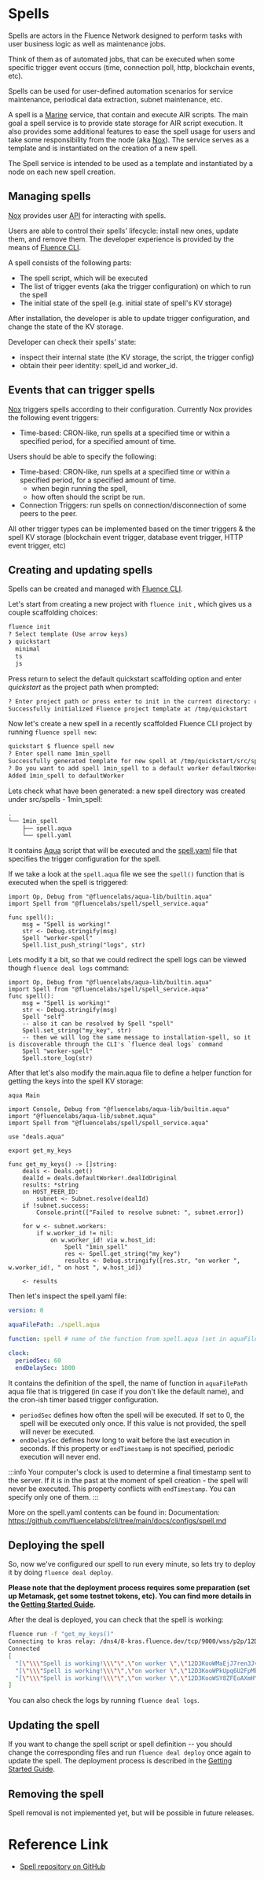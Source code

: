 # Spells

Spells are actors in the Fluence Network designed to perform tasks with user business logic as well as maintenance jobs. 

Think of them as of automated jobs, that can be executed when some specific trigger event occurs (time, connection poll, http, blockchain events, etc).

Spells can be used for user-defined automation scenarios for service maintenance, periodical data extraction, subnet maintenance, etc. 

A spell is a [Marine](/docs/marine-book/introduction.md) service, that contain and execute AIR scripts. The main goal a spell service is to provide state storage for AIR script execution. It also provides some additional features to ease the spell usage for users and take some responsibility from the node (aka [Nox](https://github.com/fluencelabs/nox)). The service serves as a template and is instantiated on the creation of a new spell.

The Spell service is intended to be used as a template and instantiated by a node on each new spell creation.

## Managing spells
[Nox](https://github.com/fluencelabs/nox) provides user [API](https://github.com/fluencelabs/spell/blob/c3be0974bac507c5d3adfef9ff7b6e6b7511385b/src/aqua/spell/api.aqua#L7) for interacting with spells.

Users are able to control their spells' lifecycle: install new ones, update them, and remove them. The developer experience is provided by the means of [Fluence CLI](https://github.com/fluencelabs/cli). 

A spell consists of the following parts: 
- The spell script, which will be executed
- The list of trigger events (aka the trigger configuration) on which to run the spell
- The initial state of the spell (e.g. initial state of spell's KV storage)

After installation, the developer is able to update trigger configuration, and change the state of the KV storage.


Developer can check their spells' state: 
- inspect their internal state (the KV storage, the script, the trigger config)
- obtain their peer identity: spell_id and worker_id.

## Events that can trigger spells
[Nox](https://github.com/fluencelabs/nox) triggers spells according to their configuration. Currently Nox provides the following event triggers:
- Time-based: CRON-like, run spells at a specified time or within a specified period, for a specified amount of time.

Users should be able to specify the following:
- Time-based: CRON-like, run spells at a specified time or within a specified period, for a specified amount of time.
    - when begin running the spell,
    - how often should the script be run.
- Connection Triggers: run spells on connection/disconnection of some peers to the peer.

All other trigger types can be implemented based on the timer triggers & the spell KV storage (blockchain event trigger, database event trigger, HTTP event trigger, etc)

## Creating and updating spells

Spells can be created and managed with [Fluence CLI](https://github.com/fluencelabs/cli). 

Let's start from creating a new project with `fluence init` , which gives us a couple scaffolding choices:
```bash
fluence init
? Select template (Use arrow keys)
❯ quickstart
  minimal
  ts
  js
```

Press return to select the default quickstart scaffolding option and enter *quickstart* as the project path when prompted:
```bash
? Enter project path or press enter to init in the current directory: quickstart
Successfully initialized Fluence project template at /tmp/quickstart
```

Now let's create a new spell in a recently scaffolded Fluence CLI project by running `fluence spell new`:
```bash
quickstart $ fluence spell new
? Enter spell name 1min_spell
Successfully generated template for new spell at /tmp/quickstart/src/spells/1min_spell
? Do you want to add spell 1min_spell to a default worker defaultWorker Yes
Added 1min_spell to defaultWorker
```

Lets check what have been generated: a new spell directory was created under src/spells - 1min_spell:
```bash
.
└── 1min_spell
    ├── spell.aqua
    └── spell.yaml
```

It contains [Aqua](/docs/aqua-book/introduction.md) script that will be executed and the [spell.yaml](https://github.com/fluencelabs/cli/blob/b8d6c5b9476962805a7fcf6bcc0cfb171089c584/docs/configs/spell.md) file that specifies the trigger configuration for the spell.

If we take a look at the `spell.aqua` file we see the `spell()` function that is executed when the spell is triggered:
```aqua
import Op, Debug from "@fluencelabs/aqua-lib/builtin.aqua"
import Spell from "@fluencelabs/spell/spell_service.aqua"

func spell():
    msg = "Spell is working!"
    str <- Debug.stringify(msg)
    Spell "worker-spell"
    Spell.list_push_string("logs", str)
```

Lets modify it a bit, so that we could redirect the spell logs can be viewed though `fluence deal logs` command:
```aqua
import Op, Debug from "@fluencelabs/aqua-lib/builtin.aqua"
import Spell from "@fluencelabs/spell/spell_service.aqua"
func spell():
    msg = "Spell is working!"
    str <- Debug.stringify(msg)
    Spell "self"
    -- also it can be resolved by Spell "spell"
    Spell.set_string("my_key", str)
    -- then we will log the same message to installation-spell, so it is discoverable through the CLI's `fluence deal logs` command
    Spell "worker-spell"
    Spell.store_log(str)
```

After that let's also modify the main.aqua file to define a helper function for getting the keys into the spell KV storage:
```aqua
aqua Main

import Console, Debug from "@fluencelabs/aqua-lib/builtin.aqua"
import "@fluencelabs/aqua-lib/subnet.aqua"
import Spell from "@fluencelabs/spell/spell_service.aqua"

use "deals.aqua"

export get_my_keys

func get_my_keys() -> []string:
    deals <- Deals.get()
    dealId = deals.defaultWorker!.dealIdOriginal
    results: *string
    on HOST_PEER_ID:
        subnet <- Subnet.resolve(dealId)
    if !subnet.success:
        Console.print(["Failed to resolve subnet: ", subnet.error])

    for w <- subnet.workers:
        if w.worker_id != nil:
            on w.worker_id! via w.host_id:
                Spell "1min_spell"
                res <- Spell.get_string("my_key")
                results <- Debug.stringify([res.str, "on worker ", w.worker_id!, " on host ", w.host_id])

    <- results

``` 

Then let's inspect the spell.yaml file:
```yaml
version: 0

aquaFilePath: ./spell.aqua

function: spell # name of the function from spell.aqua (set in aquaFilePath) to be executed

clock:
  periodSec: 60
  endDelaySec: 1800
```

It contains the definition of the spell, the name of function in `aquaFilePath` aqua file that is triggered (in case if you don't like the default name), and the cron-ish timer based trigger configuration.

- `periodSec` defines how often the spell will be executed. If set to 0, the spell will be executed only once. If this value is not provided, the spell will never be executed.
- `endDelaySec` defines how long to wait before the last execution in seconds. If this property or `endTimestamp` is not specified, periodic execution will never end.

:::info
Your computer's clock is used to determine a final timestamp sent to the server. If it is in the past at the moment of spell creation - the spell will never be executed. This property conflicts with `endTimestamp`. You can specify only one of them.
:::

More on the spell.yaml contents can be found in:
Documentation: https://github.com/fluencelabs/cli/tree/main/docs/configs/spell.md 

## Deploying the spell

So, now we've configured our spell to run every minute, so lets try to deploy it by doing `fluence deal deploy`. 

**Please note that the deployment process requires some preparation (set up Metamask, get some testnet tokens, etc). You can find more details in the [Getting Started Guide](/docs/build/get-started.md).**

After the deal is deployed, you can check that the spell is working:

```bash
fluence run -f "get_my_keys()"
Connecting to kras relay: /dns4/8-kras.fluence.dev/tcp/9000/wss/p2p/12D3KooWEFFCZnar1cUJQ3rMWjvPQg6yMV2aXWs2DkJNSRbduBWn
Connected
[
  "[\"\\\"Spell is working!\\\"\",\"on worker \",\"12D3KooWMaEjJ7ren3JvVgAtrzm6aPPtSZMPTcQu8wD9wZ5krQe5\",\" on host \",\"12D3KooWSD5PToNiLQwKDXsu8JSysCwUt8BVUJEqCHcDe7P5h45e\"]",
  "[\"\\\"Spell is working!\\\"\",\"on worker \",\"12D3KooWPkUpq6U2FpMbviNystGD7qmPa9yM8oR2dv1WkAd4jtkW\",\" on host \",\"12D3KooWR4cv1a8tv7pps4HH6wePNaK6gf1Hww5wcCMzeWxyNw51\"]",
  "[\"\\\"Spell is working!\\\"\",\"on worker \",\"12D3KooWSY8ZFEoAXmHYkYheSRcDB7FwmtmNz8iHYmZjcArDYhmc\",\" on host \",\"12D3KooWHLxVhUQyAuZe6AHMB29P7wkvTNMn7eDMcsqimJYLKREf\"]"
]
```
You can also check the logs by running `fluence deal logs`.

## Updating the spell

If you want to change the spell script or spell definition -- you should change the corresponding files and run `fluence deal deploy` once again to update the spell. The deployment process is described in the [Getting Started Guide](/docs/build/get-started.md).

## Removing the spell

Spell removal is not implemented yet, but will be possible in future releases. 

# Reference Link

- [Spell repository on GitHub](https://github.com/fluencelabs/spell)

